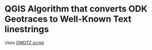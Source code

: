  # QGIS Algorithm that converts ODK Geotraces to Well-Known Text linestrings

 Uses [OMDTZ script](https://github.com/ivangayton/ODK_geotrace_to_WKT/blob/master/lines_to_wkt.py)